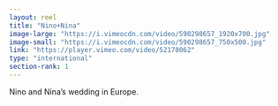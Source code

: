 ```yaml
---
layout: reel
title: "Nino+Nina"
image-large: "https://i.vimeocdn.com/video/590298657_1920x700.jpg"
image-small: "https://i.vimeocdn.com/video/590298657_750x500.jpg"
link: "https://player.vimeo.com/video/52178062"
type: "international"
section-rank: 1
---
```

Nino and Nina’s wedding in Europe.